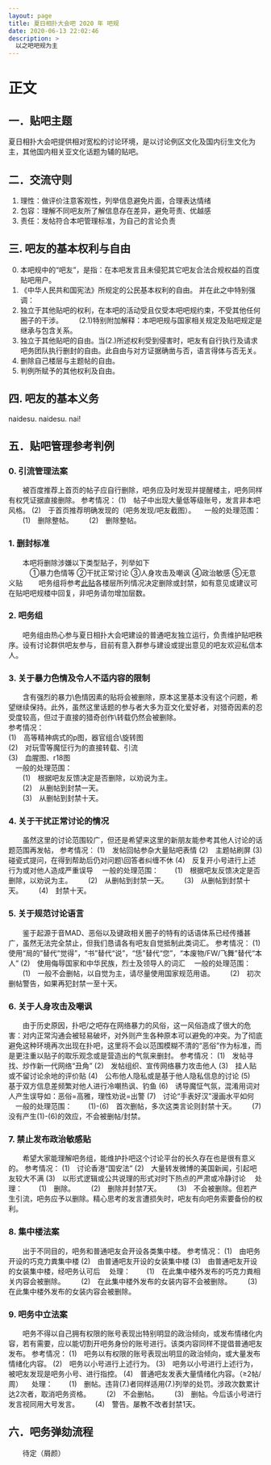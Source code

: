 ```yaml
---
layout: page
title: 夏日相扑大会吧 2020 年 吧规
date: 2020-06-13 22:02:46
description: >
  以之吧吧规为主
---
```


# 正文

## 一．贴吧主题

夏日相扑大会吧提供相对宽松的讨论环境，是以讨论例区文化及国内衍生文化为主，其他国内相关亚文化话题为辅的贴吧。

## 二．交流守则

1. 理性：做评价注意客观性，列举信息避免片面，合理表达情绪
2. 包容：理解不同吧友所了解信息存在差异，避免苛责、优越感
3. 责任：发帖符合本吧管理标准，为自己的言论负责  

## 三. 吧友的基本权利与自由

0. 本吧规中的“吧友”，是指：在本吧发言且未侵犯其它吧友合法合规权益的百度贴吧用户。  
1. 《中华人民共和国宪法》所规定的公民基本权利的自由。
 并在此之中特别强调：
2. 独立于其他贴吧的权利，在本吧的活动受且仅受本吧吧规约束，不受其他任何圈子的干涉。
　　(2.1)特别附加解释：本吧吧规与国家相关规定及贴吧规定是继承与包含关系。
3. 独立于其他贴吧的自由。当(2.)所述权利受到侵害时，吧友有自行执行及请求吧务团队执行删封的自由。此自由与对方证据确凿与否，语言得体与否无关。
4. 删除自己楼层与主题帖的自由。
5. 判例所赋予的其他权利及自由。  

## 四. 吧友的基本义务

naidesu. naidesu. nai!

## 五．贴吧管理参考判例

### 0. 引流管理法案

　　被百度推荐上首页的帖子应自行删除，吧务应及时发现并提醒楼主，吧务同样有权凭证据直接删除。
参考情况：
(1)　帖子中出现大量低等级账号，发言非本吧风格。
(2)　于首页推荐明确发现的（吧务发现/吧友截图）。
　一般的处理范围：
　　(1)　删除整帖。
　　(2)　删除整帖。

### 1. 删封标准  

　　本吧将删除涉嫌以下类型贴子，列举如下  
　　　①暴力色情等 ②干扰正常讨论 ③人身攻击及嘲讽 ④政治敏感 ⑤无意义贴
　　吧务组将参考[此贴](https://tieba.baidu.com/p/6802660947)各楼层所列情况决定删除或封禁，如有意见或建议可在贴吧吧规楼中回复，非吧务请勿增加层数。

### 2. 吧务组  

　　吧务组由热心参与夏日相扑大会吧建设的普通吧友独立运行，负责维护贴吧秩序。设有讨论群供吧友参与，目前有意入群参与建设或提出意见的吧友欢迎私信本人。

### 3. 关于暴力色情及令人不适内容的限制

　　含有强烈的暴力\色情因素的贴将会被删除，原本这里基本没有这个问题，希望继续保持。此外，虽然这里话题的参与者大多为亚文化爱好者，对猎奇因素的忍受度较高，但过于直接的猎奇创作\转载仍然会被删除。  
参考情况：  
(1)　高等精神病式的p图，器官组合\旋转图  
(2)　对玩雪等魔怔行为的直接转载、引流  
(3)　血腥图、r18图  
　一般的处理范围：  
　　(1)　根据吧友反馈决定是否删除，以劝说为主。  
　　(2)　从删帖到封禁一天。  
　　(3)　从删帖到封禁十天。  

### 4. 关于干扰正常讨论的情况

　　虽然这里的讨论范围较广，但还是希望来这里的新朋友能参考其他人讨论的话题范围再发帖，
参考情况：
(1)　发帖回帖参杂大量贴吧表情
(2)　主题帖刷屏
(3)　碰瓷式提问，在得到帮助后仍对问题\回答者纠缠不休
(4)　反复开小号进行上述行为或对他人造成严重误导
　一般的处理范围：
　　(1)　根据吧友反馈决定是否删除，以劝说为主。
　　(2)　从删帖到封禁一天。
　　(3)　从删帖到封禁十天。
　　(4)　封禁十天。

### 5. 关于规范讨论语言

　　鉴于起源于音MAD、恶俗以及键政相关圈子的特有的话语体系已经传播甚广，虽然无法完全禁止，但我们恳请各有吧友自觉抵制此类词汇。
参考情况：
(1)　使用“局的”替代“觉得”，“书”替代“说”，“恁”替代“您”，“本废物/FW/飞舞”替代“本人”
(2)　使用侮辱国家和中华民族，烈士及领导人的词汇
　一般的处理范围：
　　(1)　一般不会删帖，以自觉为主，请尽量使用国家规范用语。
　　(2)　初次删帖警告，如果再犯封禁一至十天。

### 6. 关于人身攻击及嘲讽

　　由于历史原因，扑吧/之吧存在网络暴力的风俗，这一风俗造成了很大的危害：对内正常沟通会被轻易破坏，对外则产生各种原本可以避免的冲突。为了彻底避免这种环境再次出现在扑吧，这里将不会以范围模糊不清的“恶俗”作为标准，而是更注重以贴子的取乐观念或是营造出的气氛来删封。
参考情况：
(1)　发帖寻找、炒作新一代网络“丑角”
(2)　发帖组织、宣传网络暴力攻击他人
(3)　挂人贴或不留讨论余地的评价贴
(4)　公布他人隐私或是基于他人隐私信息的讨论
(5)　基于双方信息差频繁对他人进行冷嘲热讽、钓鱼
(6)　诱导魔怔气氛，混淆用词对人产生误导如：恶俗=高雅，理性劝说=出警
(7)　讨论“手表好汉”漫画水平如何
　一般的处理范围：
　　(1)-(6)　首次删帖，多次这类言论则封禁十天。
　　(7)　没有产生(1)-(6)的效应，不会被删帖/封禁。

### 7. 禁止发布政治敏感贴

　　希望大家能理解吧务组，能维护扑吧这个讨论平台的长久存在也是很有意义的。
参考情况：
(1)　讨论香港“国安法”
(2)　大量转发微博的美国新闻，引起吧友较大不满
(3)　以形式逻辑或公共说理的形式对时下热点的严肃或冷静讨论
　处理：
　　(1)　删除。
　　(2)　删除并封禁7天。
　　(3)　不会被删除。但若产生引流，吧务应予以删除。精心思考的发言遭损失时，吧友有向吧务索要备份的权利。

### 8. 集中楼法案

　　出于不同目的，吧务和普通吧友会开设各类集中楼。
参考情况：
(1)　由吧务开设的巧克力粪集中楼
(2)　由普通吧友开设的女装集中楼
(3)　由普通吧友开设的女装集中楼，经吧务认可后
　处理：
　　(1)　在此集中楼外发布的巧克力粪相关内容会被删除。
　　(2)　在此集中楼外发布的女装内容不会被删除。
　　(3)　在此集中楼外发布的女装内容会被删除。

### 9. 吧务中立法案

　　吧务不得以自己拥有权限的账号表现出特别明显的政治倾向，或发布情绪化内容，若有需要，应以能切割开吧务身份的账号进行。该类内容同样不提倡普通吧友发布。
参考情况：
(1)　吧务以有权限的账号表现出明显的政治倾向，或大量发布情绪化内容。
(2)　吧务以小号进行上述行为。
(3)　吧务以小号进行上述行为，被吧友发现是吧务小号、进行指控。
(4)　普通吧友发表大量情绪化内容。（≥2帖/周）
　处理：
　　(1)　删帖。违背(7.)者同样适用(7.)列举的处罚。涉政次数累计达2次者，取消吧务资格。
　　(2)　不会删帖。
　　(3)　删帖。今后该小号进行发言视同用大号发言。
　　(4)　警告。屡教不改者封禁1天。

## 六．吧务弹劾流程

　　待定（屑颜）
